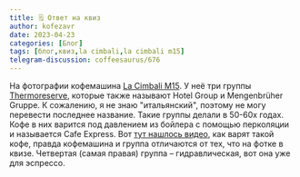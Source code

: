 ```yaml
---
title: 🗒 Ответ на квиз
author: kofezavr
date: 2023-04-23
categories: [Блог]
tags: [блог,квиз,la cimbali,la cimbali m15]
telegram-discussion: coffeesaurus/676
--- 
```

На фотографии кофемашина [La Cimbali M15](https://www.kaffee-netz.de/threads/la-cimbali-m-15-tc-die-groesste.122742/). У неё три группы [Thermoreserve](https://www.home-barista.com/levers/whats-this-group-head-la-cimbali-m20-t56476.html), которые также называют Hotel Group и Mengenbrüher Gruppe. К сожалению, я не знаю "итальянский", поэтому не могу перевести последнее название. Такие группы делали в 50-60х годах. Кофе в них варится под давлением из бойлера с помощью перколяции и называется Cafe Express. Вот [тут нашлось видео](https://www.youtube.com/watch?v=_2rBmwQafts), как варят такой кофе, правда кофемашина и группа отличаются от тех, что на фотке в квизе. Четвертая (самая правая) группа – гидравлическая, вот она уже для эспрессо.
